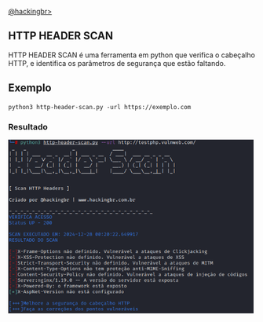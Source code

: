 <p align="left">
    <a href="https://github.com/carineconstantino/hackingbr">@hackingbr></a>
</p>

## HTTP HEADER SCAN
HTTP HEADER SCAN é uma ferramenta em python que verifica o cabeçalho HTTP, e identifica os parâmetros de segurança que estão faltando. 

## Exemplo
```
python3 http-header-scan.py -url https://exemplo.com
```
### Resultado
<p align="left">
    <img width="500" src="http-header-scan.png"><p></p>
</p>

#


